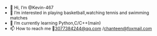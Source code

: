 - 👋 Hi, I’m @Kevin-467
- 👀 I’m interested in playing basketball,watching tennis and swimming matches
- 🌱 I’m currently learning Python,C/C++(main)
- 📫 How to reach me 📧3077384244@qq.com /chanteen@foxmail.com
<!---
Kevin-467/Kevin-467 is a ✨ special ✨ repository because its `README.md` (this file) appears on your GitHub profile.
You can click the Preview link to take a look at your changes.
--->
